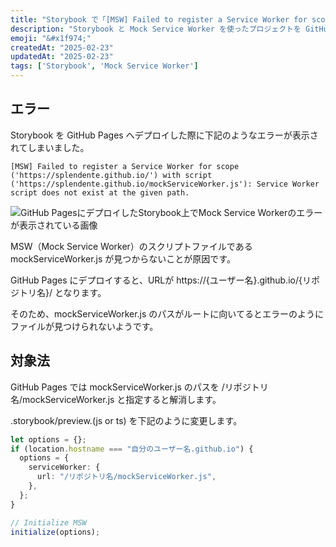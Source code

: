 ```yaml
---
title: "Storybook で「[MSW] Failed to register a Service Worker for scope ('https://username.github.io/') with script ('https://reponame.github.io/mockServiceWorker.js'): Service Worker script does not exist at the given path.」が発生した場合の対処法"
description: "Storybook と Mock Service Worker を使ったプロジェクトを GitHub Pages にデプロイしたらエラーになった場合の対処法を備忘録として残す。"
emoji: "&#x1f974;"
createdAt: "2025-02-23"
updatedAt: "2025-02-23"
tags: ['Storybook', 'Mock Service Worker']
---
```


## エラー

Storybook を GitHub Pages へデプロイした際に下記のようなエラーが表示されてしまいました。

```
[MSW] Failed to register a Service Worker for scope ('https://splendente.github.io/') with script ('https://splendente.github.io/mockServiceWorker.js'): Service Worker script does not exist at the given path.
```

![GitHub PagesにデプロイしたStorybook上でMock Service Workerのエラーが表示されている画像](/images/content/msw-github-pages-error.png)

MSW（Mock Service Worker）のスクリプトファイルである mockServiceWorker.js が見つからないことが原因です。

GitHub Pages にデプロイすると、URLが https://{ユーザー名}.github.io/{リポジトリ名}/ となります。

そのため、mockServiceWorker.js のパスがルートに向いてるとエラーのようにファイルが見つけられないようです。

## 対象法

GitHub Pages では mockServiceWorker.js のパスを /リポジトリ名/mockServiceWorker.js と指定すると解消します。

.storybook/preview.(js or ts) を下記のように変更します。

```ts
let options = {};
if (location.hostname === "自分のユーザー名.github.io") {
  options = {
    serviceWorker: {
      url: "/リポジトリ名/mockServiceWorker.js",
    },
  };
}

// Initialize MSW
initialize(options);
```
